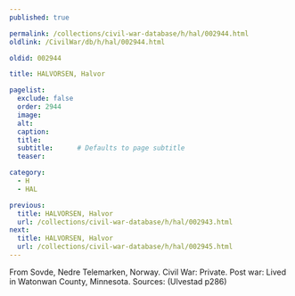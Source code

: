 ```yaml
---
published: true

permalink: /collections/civil-war-database/h/hal/002944.html
oldlink: /CivilWar/db/h/hal/002944.html

oldid: 002944

title: HALVORSEN, Halvor

pagelist:
  exclude: false
  order: 2944
  image: 
  alt:
  caption:
  title:
  subtitle:      # Defaults to page subtitle
  teaser:

category: 
  - H 
  - HAL

previous:
  title: HALVORSEN, Halvor
  url: /collections/civil-war-database/h/hal/002943.html  
next:
  title: HALVORSEN, Halvor
  url: /collections/civil-war-database/h/hal/002945.html   
---
```

From Sovde, Nedre Telemarken, Norway. Civil War: Private. Post war: Lived in Watonwan County, Minnesota. Sources: (Ulvestad p286)